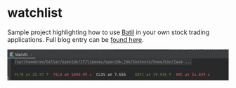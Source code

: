 # watchlist

Sample project highlighting how to use [Batil](https://github.com/ssoper/Batil) in your own stock trading applications. Full blog entry can be [found here](https://seansoper.com/blog/creating_stock_watchlist_kotlin.html).

![ticker gif](https://github.com/ssoper/watchlist/blob/master/gh/ticker.gif)
